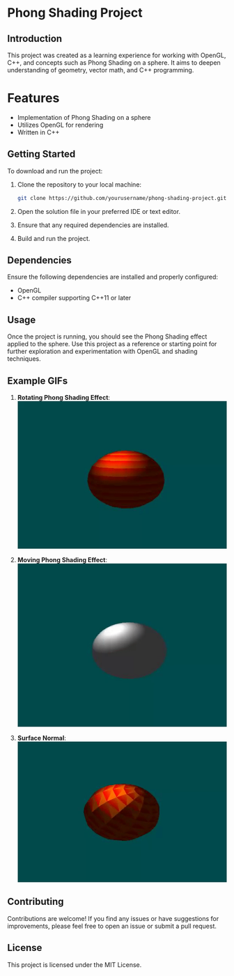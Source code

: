 # Phong Shading Project

## Introduction
This project was created as a learning experience for working with OpenGL, C++, and concepts such as Phong Shading on a sphere. It aims to deepen understanding of geometry, vector math, and C++ programming.

# Features
- Implementation of Phong Shading on a sphere
- Utilizes OpenGL for rendering
- Written in C++

## Getting Started
To download and run the project:

1. Clone the repository to your local machine:
    ```bash
    git clone https://github.com/yourusername/phong-shading-project.git
    ```

2. Open the solution file in your preferred IDE or text editor.
3. Ensure that any required dependencies are installed.
4. Build and run the project.

## Dependencies
Ensure the following dependencies are installed and properly configured:

- OpenGL
- C++ compiler supporting C++11 or later

## Usage
Once the project is running, you should see the Phong Shading effect applied to the sphere. Use this project as a reference or starting point for further exploration and experimentation with OpenGL and shading techniques.

## Example GIFs
1. **Rotating Phong Shading Effect**:
   ![Phong Shading](0c5111048398451bb53b69c44633e7db.gif)
   
2. **Moving Phong Shading Effect**:
   ![Phong Shading](24db979903a00512ce8eade2767cbfd5.gif)

3. **Surface Normal**:
   ![Phong Shading](5ce3bc9cb4ad9162c4c8983191104eca.gif)


## Contributing
Contributions are welcome! If you find any issues or have suggestions for improvements, please feel free to open an issue or submit a pull request.

## License
This project is licensed under the MIT License.
